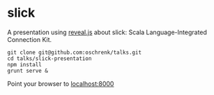 # slick #

A presentation using [reveal.js](http://lab.hakim.se/reveal-js/#/) about slick: Scala Language-Integrated Connection Kit.

	git clone git@github.com:oschrenk/talks.git
	cd talks/slick-presentation
	npm install
	grunt serve &

Point your browser to [localhost:8000](http://localhost:8000/)
